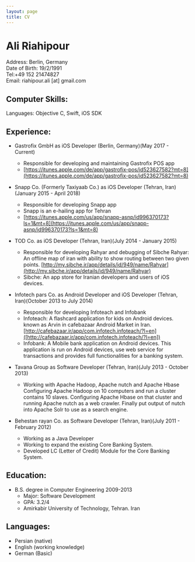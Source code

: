 ```yaml
---
layout: page
title: CV
---
```

# Ali Riahipour

Address: Berlin, Germany<br>
Date of Birth: 19/2/1991<br>
Tel:+49 152 21474827<br>
Email: riahipour.ali [at] gmail.com


## Computer Skills:

Languages: Objective C, Swift, iOS SDK<br>

## Experience:

+ Gastrofix GmbH as iOS Developer (Berlin, Germany)(May 2017 - Current)

	- Responsible for developing and maintaining Gastrofix POS app
	- [https://itunes.apple.com/de/app/gastrofix-pos/id523627582?mt=8](https://itunes.apple.com/de/app/gastrofix-pos/id523627582?mt=8)

+ Snapp Co. (Formerly Taxiyaab Co.) as iOS Developer (Tehran, Iran)(January 2015 - April 2018)
 
	- Responsible for developing Snapp app
	- Snapp is an e-hailing app for Tehran
	- [https://itunes.apple.com/us/app/snapp-asnp/id996370173?ls=1&mt=8](https://itunes.apple.com/us/app/snapp-asnp/id996370173?ls=1&mt=8)

+ TOD Co. as iOS Developer (Tehran, Iran)(July 2014 - January 2015)

	- Responsible for developing Rahyar and debugging of Sibche
Rahyar: An offline map of iran with ability to show routing between two given points. 
[http://my.sibche.ir/app/details/id/949/name/Rahyar](http://my.sibche.ir/app/details/id/949/name/Rahyar)		
	- Sibche: An app store for Iranian developers and users of iOS devices.
+ Infotech pars Co. as Android Developer and iOS Developer (Tehran, Iran)(October 2013 to July 2014)

	- Responsible for developing Infoteach and Infobank
	- Infoteach: A flashcard application for kids on Android devices. known as Arvin in cafebazaar Android Market in Iran. 
[http://cafebazaar.ir/app/com.infotech.infoteach/?l=en]([http://cafebazaar.ir/app/com.infotech.infoteach/?l=en])
	- Infobank: A Mobile bank application on Android devices. This application is run on Android devices, use web service for transactions and provides full functionalities for a banking system.

+ Tavana Group as Software Developer (Tehran, Iran)(July 2013 - October 2013)

	- Working with Apache Hadoop, Apache nutch and Apache Hbase
Configuring Apache Hadoop on 10 computers and run a cluster contains 10 slaves. Configuring Apache Hbase on that cluster and running Apache nutch as a web crawler. Finally put output of nutch into Apache Solr to use as a search engine.

+ Behestan rayan Co. as Software Developer (Tehran, Iran)(July 2011 - February 2012)
  
	- Working as a Java Developer
	- Working to expand the existing Core Banking System.
	- Developed LC (Letter of Credit) Module for the Core Banking System.

## Education:
+ B.S. degree in Computer Engineering 2009-2013
	- Major: Software Development
	- GPA: 3.2/4
	- Amirkabir University of Technology, Tehran. Iran
 


## Languages:
+ Persian (native)
+ English (working knowledge)
+ German (Basic)

